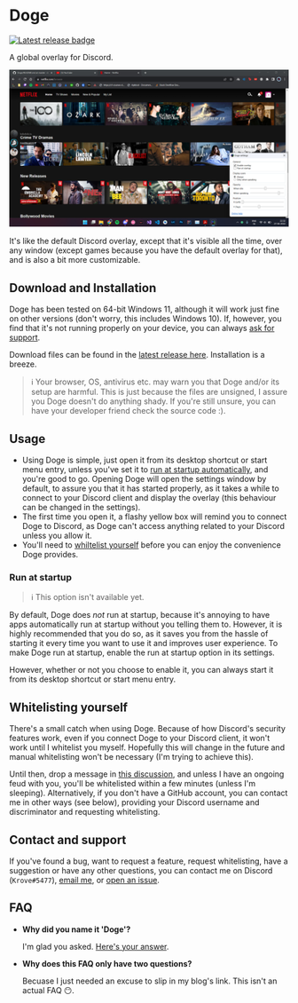 # Doge

[![Latest release badge](https://img.shields.io/badge/latest-v1.0-blue)](https://github.com/dcdeepesh/Doge/releases/latest)

A global overlay for Discord.

![Doge screenshot](Documentation/doge-ss.png)

It's like the default Discord overlay, except that it's visible all the time, over any window (except games because you have the default overlay for that), and is also a bit more customizable.


## Download and Installation

Doge has been tested on 64-bit Windows 11, although it will work just fine on other versions (don't worry, this includes Windows 10). If, however, you find that it's not running properly on your device, you can always [ask for support](#contact-and-support).

Download files can be found in the [latest release here](https://github.com/dcdeepesh/Doge/releases/latest). Installation is a breeze.

> ℹ️ Your browser, OS, antivirus etc. may warn you that Doge and/or its setup are harmful. This is just because the files are unsigned, I assure you Doge doesn't do anything shady. If you're still unsure, you can have your developer friend check the source code :).


## Usage

- Using Doge is simple, just open it from its desktop shortcut or start menu entry, unless you've set it to [run at startup automatically](#run-at-startup), and you're good to go. Opening Doge will open the settings window by default, to assure you that it has started properly, as it takes a while to connect to your Discord client and display the overlay (this behaviour can be changed in the settings).
- The first time you open it, a flashy yellow box will remind you to connect Doge to Discord, as Doge can't access anything related to your Discord unless you allow it.
- You'll need to [whiltelist yourself](#whitelisting-yourself) before you can enjoy the convenience Doge provides.


### Run at startup

> ℹ️ This option isn't available yet.

By default, Doge does _not_ run at startup, because it's annoying to have apps automatically run at startup without you telling them to. However, it is highly recommended that you do so, as it saves you from the hassle of starting it every time you want to use it and improves user experience. To make Doge run at startup, enable the run at startup option in its settings.

However, whether or not you choose to enable it, you can always start it from its desktop shortcut or start menu entry.


## Whitelisting yourself

There's a small catch when using Doge. Because of how Discord's security features work, even if you connect Doge to your Discord client, it won't work until I whitelist you myself. Hopefully this will change in the future and manual whitelisting won't be necessary (I'm trying to achieve this).

Until then, drop a message in [this discussion](https://github.com/dcdeepesh/Doge/discussions/2), and unless I have an ongoing feud with you, you'll be whitelisted within a few minutes (unless I'm sleeping). Alternatively, if you don't have a GitHub account, you can contact me in other ways (see below), providing your Discord username and discriminator and requesting whitelisting.


## Contact and support

If you've found a bug, want to request a feature, request whitelisting, have a suggestion or have any other questions, you can contact me on Discord (`Krove#5477`), [email me](mailto:dcdeepesh7@gmail.com), or [open an issue](https://github.com/dcdeepesh/Doge/issues/new).


## FAQ

- **Why did you name it 'Doge'?**

  I'm glad you asked. [Here's your answer](https://krove.hashnode.dev/bts-doge#heading-reason-behind-the-name-doge).
  
- **Why does this FAQ only have two questions?**

  Becuase I just needed an excuse to slip in my blog's link. This isn't an actual FAQ 😶.
